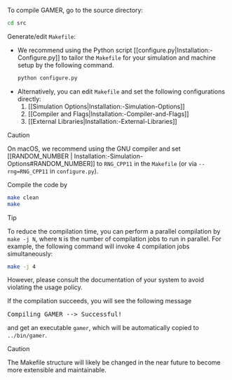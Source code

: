 To compile GAMER, go to the source directory:
```bash
cd src
```
Generate/edit `Makefile`:
* We recommend using the Python script
[[configure.py|Installation:-Configure.py]]
to tailor the `Makefile` for your simulation and machine setup by the following command.
   ``` bash
   python configure.py
   ```
* Alternatively, you can
edit `Makefile` and set the following configurations directly:
   1. [[Simulation Options|Installation:-Simulation-Options]]
   2. [[Compiler and Flags|Installation:-Compiler-and-Flags]]
   3. [[External Libraries|Installation:-External-Libraries]]

> [!CAUTION]
> On macOS, we recommend using the GNU compiler and set
[[RANDOM_NUMBER | Installation:-Simulation-Options#RANDOM_NUMBER]] to `RNG_CPP11`
in the `Makefile` (or via `--rng=RNG_CPP11` in `configure.py`).

Compile the code by
```bash
make clean
make
```
> [!TIP]
> To reduce the compilation time, you can perform a parallel
compilation by `make -j N`, where `N` is the number of compilation
jobs to run in parallel. For example, the following command will
invoke 4 compilation jobs simultaneously:
> ```bash
> make -j 4
> ```
> However, please consult the documentation of your system to avoid
violating the usage policy.

If the compilation succeeds, you will see the following message
<pre>
Compiling GAMER --> Successful!
</pre>
and get an executable `gamer`, which will be automatically copied
to `../bin/gamer`.

> [!CAUTION]
> The Makefile structure will likely be changed in the
near future to become more extensible and maintainable.